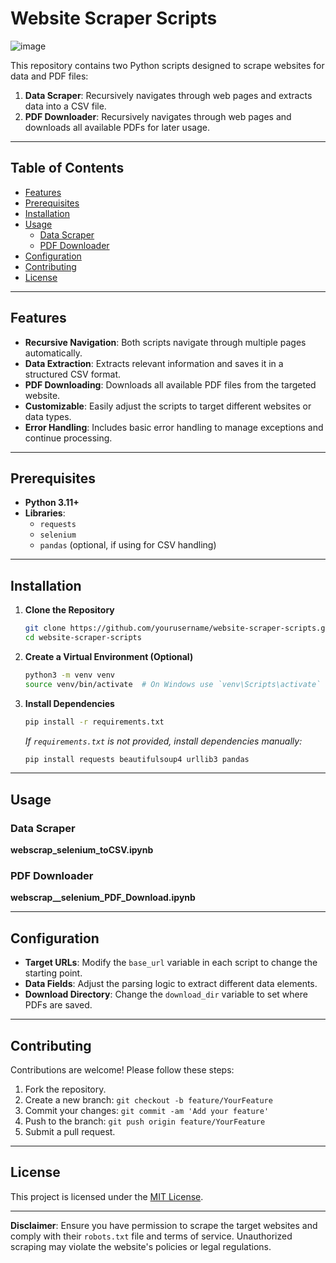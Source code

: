 # Website Scraper Scripts
![image](https://github.com/user-attachments/assets/4667d7d7-ed75-44b2-86c3-77c620f95a57)

This repository contains two Python scripts designed to scrape websites for data and PDF files:

1. **Data Scraper**: Recursively navigates through web pages and extracts data into a CSV file.
2. **PDF Downloader**: Recursively navigates through web pages and downloads all available PDFs for later usage.

---

## Table of Contents

- [Features](#features)
- [Prerequisites](#prerequisites)
- [Installation](#installation)
- [Usage](#usage)
  - [Data Scraper](#data-scraper)
  - [PDF Downloader](#pdf-downloader)
- [Configuration](#configuration)
- [Contributing](#contributing)
- [License](#license)

---

## Features

- **Recursive Navigation**: Both scripts navigate through multiple pages automatically.
- **Data Extraction**: Extracts relevant information and saves it in a structured CSV format.
- **PDF Downloading**: Downloads all available PDF files from the targeted website.
- **Customizable**: Easily adjust the scripts to target different websites or data types.
- **Error Handling**: Includes basic error handling to manage exceptions and continue processing.

---

## Prerequisites

- **Python 3.11+**
- **Libraries**:
  - `requests`
  - `selenium`
  - `pandas` (optional, if using for CSV handling)

---

## Installation

1. **Clone the Repository**

   ```bash
   git clone https://github.com/yourusername/website-scraper-scripts.git
   cd website-scraper-scripts
   ```

2. **Create a Virtual Environment (Optional)**

   ```bash
   python3 -m venv venv
   source venv/bin/activate  # On Windows use `venv\Scripts\activate`
   ```

3. **Install Dependencies**

   ```bash
   pip install -r requirements.txt
   ```

   *If `requirements.txt` is not provided, install dependencies manually:*

   ```bash
   pip install requests beautifulsoup4 urllib3 pandas
   ```

---

## Usage

### Data Scraper

**webscrap_selenium_toCSV.ipynb**

### PDF Downloader

**webscrap__selenium_PDF_Download.ipynb**

---

## Configuration

- **Target URLs**: Modify the `base_url` variable in each script to change the starting point.
- **Data Fields**: Adjust the parsing logic to extract different data elements.
- **Download Directory**: Change the `download_dir` variable to set where PDFs are saved.

---

## Contributing

Contributions are welcome! Please follow these steps:

1. Fork the repository.
2. Create a new branch: `git checkout -b feature/YourFeature`
3. Commit your changes: `git commit -am 'Add your feature'`
4. Push to the branch: `git push origin feature/YourFeature`
5. Submit a pull request.

---

## License

This project is licensed under the [MIT License](LICENSE).

---

**Disclaimer**: Ensure you have permission to scrape the target websites and comply with their `robots.txt` file and terms of service. Unauthorized scraping may violate the website's policies or legal regulations.
